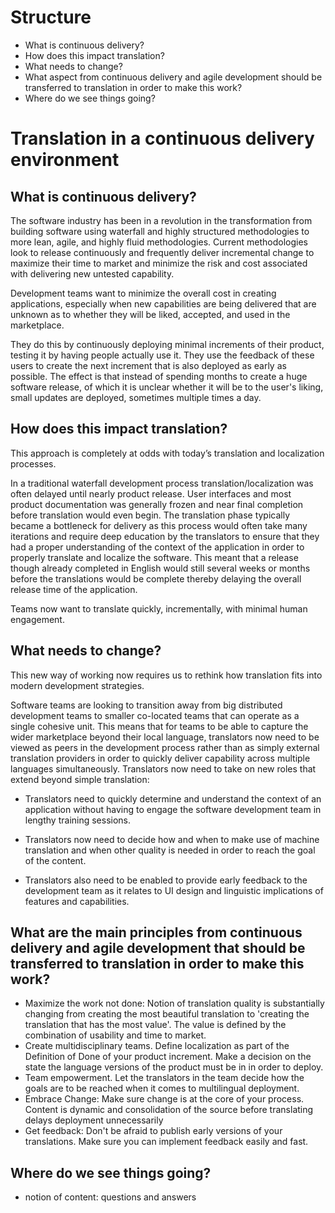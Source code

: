 # Structure
* What is continuous delivery?
* How does this impact translation? 
* What needs to change?
* What aspect from continuous delivery and agile development should be transferred to translation in order to make this work?
* Where do we see things going?


# Translation in a continuous delivery environment

## What is continuous delivery?

The software industry has been in a revolution in the transformation from building software using waterfall and highly structured methodologies to more lean, agile, and highly fluid methodologies. Current methodologies look to release continuously and frequently deliver incremental change to maximize their time to market and minimize the risk and cost associated with delivering new untested capability. 

Development teams want to minimize the overall cost in creating applications, especially when new capabilities are being delivered that are unknown as to whether they will be liked, accepted, and used in the marketplace. 

They do this by continuously deploying minimal increments of their product, testing it by having people actually use it. They use the feedback of these users to create the next increment that is also deployed as early as possible. The effect is that instead of spending months to create a huge software release, of which it is unclear whether it will be to the user's liking, small updates are deployed, sometimes multiple times a day. 

## How does this impact translation?

This approach is completely at odds with today’s translation and localization processes.

In a traditional waterfall development process translation/localization was often delayed until nearly product release. User interfaces and most product documentation was generally frozen and near final completion before translation would even begin. The translation phase typically became a bottleneck for delivery as this process would often take many iterations and require deep education by the translators to ensure that they had a proper understanding of the context of the application in order to properly translate and localize the software. This meant that a release though already completed in English would still several weeks or months before the translations would be complete thereby delaying the overall release time of the application. 
 
Teams now want to translate quickly, incrementally, with minimal human engagement. 


## What needs to change?

This new way of working now requires us to rethink how translation fits into modern development strategies. 

Software teams are looking to transition away from big distributed development teams to smaller co-located teams that can operate as a single cohesive unit. This means that for teams to be able to capture the wider marketplace beyond their local language, translators now need to be viewed as peers in the development process rather than as simply external translation providers in order to quickly deliver capability across multiple languages simultaneously. Translators now need to take on new roles that extend beyond simple translation:

* Translators need to quickly determine and understand the context of an application without having to engage the software development team in lengthy training sessions. 

* Translators now need to decide how and when to make use of machine translation and when other quality is needed in order to reach the goal of the content. 

* Translators also need to be enabled to provide early feedback to the development team as it relates to UI design and linguistic implications of features and capabilities.


## What are the main principles from continuous delivery and agile development that should be transferred to translation in order to make this work?


* Maximize the work not done: Notion of translation quality is substantially changing from creating the most beautiful translation to 'creating the translation that has the most value'. The value is defined by the combination of usability and time to market. 
* Create multidisciplinary teams. Define localization as part of the Definition of Done of your product increment. Make a decision on the state the language versions of the product must be in in order to deploy.
* Team empowerment. Let the translators in the team decide how the goals are to be reached when it comes to multilingual deployment.
* Embrace Change: Make sure change is at the core of your process. Content is dynamic and consolidation of the source before translating delays deployment unnecessarily
* Get feedback: Don't be afraid to publish early versions of your translations. Make sure you can implement feedback easily and fast.

## Where do we see things going?

* notion of content: questions and answers
 
